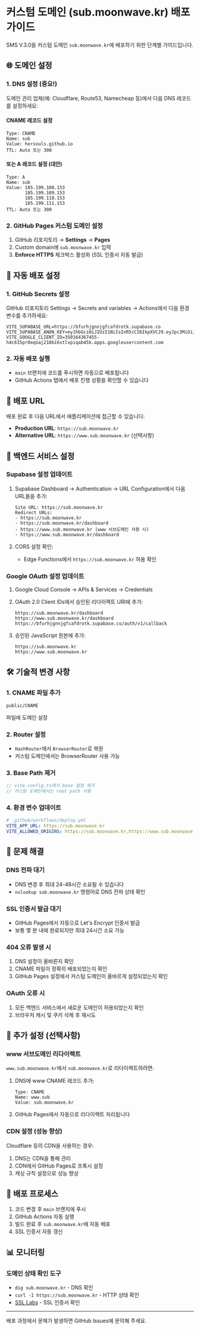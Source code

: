 # 커스텀 도메인 (sub.moonwave.kr) 배포 가이드

SMS V.3.0을 커스텀 도메인 `sub.moonwave.kr`에 배포하기 위한 단계별 가이드입니다.

## 🌐 도메인 설정

### 1. DNS 설정 (중요!)

도메인 관리 업체(예: Cloudflare, Route53, Namecheap 등)에서 다음 DNS 레코드를 설정하세요:

#### CNAME 레코드 설정
```
Type: CNAME
Name: sub
Value: hersouls.github.io
TTL: Auto 또는 300
```

#### 또는 A 레코드 설정 (대안)
```
Type: A
Name: sub
Value: 185.199.108.153
       185.199.109.153
       185.199.110.153
       185.199.111.153
TTL: Auto 또는 300
```

### 2. GitHub Pages 커스텀 도메인 설정

1. GitHub 리포지토리 → **Settings** → **Pages**
2. Custom domain에 `sub.moonwave.kr` 입력
3. **Enforce HTTPS** 체크박스 활성화 (SSL 인증서 자동 발급)

## 🚀 자동 배포 설정

### 1. GitHub Secrets 설정

GitHub 리포지토리 Settings → Secrets and variables → Actions에서 다음 환경 변수를 추가하세요:

```
VITE_SUPABASE_URL=https://bfurhjgnnjgfcafdrotk.supabase.co
VITE_SUPABASE_ANON_KEY=eyJhbGciOiJIUzI1NiIsInR5cCI6IkpXVCJ9.eyJpc3MiOiJzdXBhYmFzZSIsInJlZiI6ImJmdXJoamdubmpnZmNhZmRyb3RrIiwicm9sZSI6ImFub24iLCJpYXQiOjE3NTM2MDQ4NTIsImV4cCI6MjA2OTE4MDg1Mn0.mxP7V92XRdY8e_7r9GR3B04blukhVf1vu_teRguv20U
VITE_GOOGLE_CLIENT_ID=350164367455-h4c615pr0eqoaj218bi6stlvpiqab45k.apps.googleusercontent.com
```

### 2. 자동 배포 실행

- `main` 브랜치에 코드를 푸시하면 자동으로 배포됩니다
- GitHub Actions 탭에서 배포 진행 상황을 확인할 수 있습니다

## 📍 배포 URL

배포 완료 후 다음 URL에서 애플리케이션에 접근할 수 있습니다:

- **Production URL**: `https://sub.moonwave.kr`
- **Alternative URL**: `https://www.sub.moonwave.kr` (선택사항)

## 🔐 백엔드 서비스 설정

### Supabase 설정 업데이트

1. Supabase Dashboard → Authentication → URL Configuration에서 다음 URL들을 추가:
   ```
   Site URL: https://sub.moonwave.kr
   Redirect URLs:
   - https://sub.moonwave.kr
   - https://sub.moonwave.kr/dashboard
   - https://www.sub.moonwave.kr (www 서브도메인 사용 시)
   - https://www.sub.moonwave.kr/dashboard
   ```

2. CORS 설정 확인:
   - Edge Functions에서 `https://sub.moonwave.kr` 허용 확인

### Google OAuth 설정 업데이트

1. Google Cloud Console → APIs & Services → Credentials
2. OAuth 2.0 Client IDs에서 승인된 리다이렉트 URI에 추가:
   ```
   https://sub.moonwave.kr/dashboard
   https://www.sub.moonwave.kr/dashboard
   https://bfurhjgnnjgfcafdrotk.supabase.co/auth/v1/callback
   ```

3. 승인된 JavaScript 원본에 추가:
   ```
   https://sub.moonwave.kr
   https://www.sub.moonwave.kr
   ```

## 🛠️ 기술적 변경 사항

### 1. CNAME 파일 추가
```
public/CNAME
```
파일에 도메인 설정

### 2. Router 설정
- `HashRouter`에서 `BrowserRouter`로 복원
- 커스텀 도메인에서는 BrowserRouter 사용 가능

### 3. Base Path 제거
```typescript
// vite.config.ts에서 base 설정 제거
// 커스텀 도메인에서는 root path 사용
```

### 4. 환경 변수 업데이트
```yaml
# .github/workflows/deploy.yml
VITE_APP_URL: https://sub.moonwave.kr
VITE_ALLOWED_ORIGINS: https://sub.moonwave.kr,https://www.sub.moonwave.kr
```

## 🚨 문제 해결

### DNS 전파 대기
- DNS 변경 후 최대 24-48시간 소요될 수 있습니다
- `nslookup sub.moonwave.kr` 명령어로 DNS 전파 상태 확인

### SSL 인증서 발급 대기
- GitHub Pages에서 자동으로 Let's Encrypt 인증서 발급
- 보통 몇 분 내에 완료되지만 최대 24시간 소요 가능

### 404 오류 발생 시
1. DNS 설정이 올바른지 확인
2. CNAME 파일이 정확히 배포되었는지 확인
3. GitHub Pages 설정에서 커스텀 도메인이 올바르게 설정되었는지 확인

### OAuth 오류 시
1. 모든 백엔드 서비스에서 새로운 도메인이 허용되었는지 확인
2. 브라우저 캐시 및 쿠키 삭제 후 재시도

## 📝 추가 설정 (선택사항)

### www 서브도메인 리다이렉트
`www.sub.moonwave.kr`에서 `sub.moonwave.kr`로 리다이렉트하려면:

1. DNS에 www CNAME 레코드 추가:
   ```
   Type: CNAME
   Name: www.sub
   Value: sub.moonwave.kr
   ```

2. GitHub Pages에서 자동으로 리다이렉트 처리됩니다

### CDN 설정 (성능 향상)
Cloudflare 등의 CDN을 사용하는 경우:
1. DNS는 CDN을 통해 관리
2. CDN에서 GitHub Pages로 프록시 설정
3. 캐싱 규칙 설정으로 성능 향상

## 🔄 배포 프로세스

1. 코드 변경 후 `main` 브랜치에 푸시
2. GitHub Actions 자동 실행
3. 빌드 완료 후 `sub.moonwave.kr`에 자동 배포
4. SSL 인증서 자동 갱신

## 📊 모니터링

### 도메인 상태 확인 도구
- `dig sub.moonwave.kr` - DNS 확인
- `curl -I https://sub.moonwave.kr` - HTTP 상태 확인
- [SSL Labs](https://www.ssllabs.com/ssltest/) - SSL 인증서 확인

---

배포 과정에서 문제가 발생하면 GitHub Issues에 문의해 주세요.